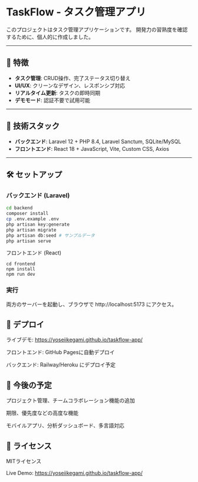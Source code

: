 # TaskFlow - タスク管理アプリ



このプロジェクトはタスク管理アプリケーションです。
開発力の習熟度を確認するために、個人的に作成しました。

---

## 🌟 特徴

- **タスク管理**: CRUD操作、完了ステータス切り替え
- **UI/UX**: クリーンなデザイン、レスポンシブ対応
- **リアルタイム更新**: タスクの即時同期
- **デモモード**: 認証不要で試用可能

---

## 🚀 技術スタック

- **バックエンド**: Laravel 12 + PHP 8.4, Laravel Sanctum, SQLite/MySQL
- **フロントエンド**: React 18 + JavaScript, Vite, Custom CSS, Axios

---

## 🛠️ セットアップ

### バックエンド (Laravel)
```bash
cd backend
composer install
cp .env.example .env
php artisan key:generate
php artisan migrate
php artisan db:seed # サンプルデータ
php artisan serve
```

フロントエンド (React)

```
cd frontend
npm install
npm run dev
```

### 実行
両方のサーバーを起動し、ブラウザで http://localhost:5173 にアクセス。

## 🚀 デプロイ
ライブデモ: https://yoseiikegami.github.io/taskflow-app/

フロントエンド: GitHub Pagesに自動デプロイ

バックエンド: Railway/Heroku にデプロイ予定

## 🔮 今後の予定
プロジェクト管理、チームコラボレーション機能の追加

期限、優先度などの高度な機能

モバイルアプリ、分析ダッシュボード、多言語対応

## 📄 ライセンス
MITライセンス

Live Demo: https://yoseiikegami.github.io/taskflow-app/
